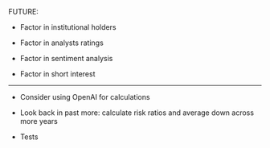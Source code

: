 FUTURE:

* Factor in institutional holders

* Factor in analysts ratings

* Factor in sentiment analysis

* Factor in short interest

****

* Consider using OpenAI for calculations

* Look back in past more: calculate risk ratios and average down across more years

* Tests